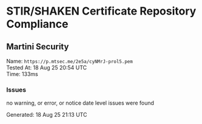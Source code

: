 # STIR/SHAKEN Certificate Repository Compliance

## Martini Security

Name: `https://p.mtsec.me/2e5a/cyNMrJ-prol5.pem`\
Tested At: 18 Aug 25 20:54 UTC\
Time: 133ms

### Issues

no warning, or error, or notice date level issues were found

Generated: 18 Aug 25 21:13 UTC